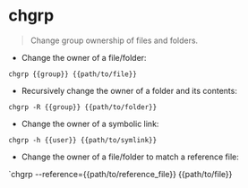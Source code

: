 # chgrp

> Change group ownership of files and folders.

- Change the owner of a file/folder:

`chgrp {{group}} {{path/to/file}}`

- Recursively change the owner of a folder and its contents:

`chgrp -R {{group}} {{path/to/folder}}`

- Change the owner of a symbolic link:

`chgrp -h {{user}} {{path/to/symlink}}`

- Change the owner of a file/folder to match a reference file:

`chgrp --reference={{path/to/reference_file}} {{path/to/file}}
